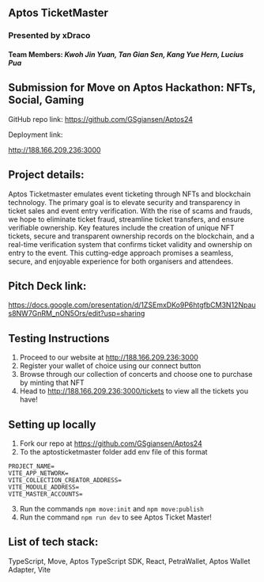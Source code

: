 ## **Aptos TicketMaster**

### Presented by **xDraco**

#### Team Members: *Kwoh Jin Yuan, Tan Gian Sen, Kang Yue Hern, Lucius Pua*

## Submission for **Move on Aptos Hackathon: NFTs, Social, Gaming**

GitHub repo link:
https://github.com/GSgiansen/Aptos24

Deployment link:

http://188.166.209.236:3000


## Project details:

Aptos Ticketmaster emulates event ticketing through NFTs and blockchain technology. The primary goal is to elevate security and transparency in ticket sales and event entry verification. With the rise of scams and frauds, we hope to eliminate ticket fraud, streamline ticket transfers, and ensure verifiable ownership. Key features include the creation of unique NFT tickets, secure and transparent ownership records on the blockchain, and a real-time verification system that confirms ticket validity and ownership on entry to the event. This cutting-edge approach promises a seamless, secure, and enjoyable experience for both organisers and attendees.

## Pitch Deck link:

https://docs.google.com/presentation/d/1ZSEmxDKo9P6htgfbCM3N12Npaus8NW7GnRM_nON5Ors/edit?usp=sharing

## Testing Instructions

1. Proceed to our website at http://188.166.209.236:3000
2. Register your wallet of choice using our connect button
3. Browse through our collection of concerts and choose one to purchase by minting that NFT
4. Head to http://188.166.209.236:3000/tickets to view all the tickets you have!

## Setting up locally

1. Fork our repo at https://github.com/GSgiansen/Aptos24
2. To the aptosticketmaster folder add env file of this format

```
PROJECT_NAME=
VITE_APP_NETWORK=
VITE_COLLECTION_CREATOR_ADDRESS=
VITE_MODULE_ADDRESS=
VITE_MASTER_ACCOUNTS=
```

3. Run the commands `npm move:init` and `npm move:publish`
4. Run the command `npm run dev` to see Aptos Ticket Master!


## List of tech stack:

TypeScript, Move, Aptos TypeScript SDK, React, PetraWallet, Aptos Wallet Adapter, Vite
